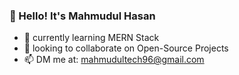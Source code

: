 ### 👋 Hello! It's Mahmudul Hasan

- 🌱 currently learning MERN Stack
- 👯 looking to collaborate on Open-Source Projects
- 📫 DM me at: mahmudultech96@gmail.com
